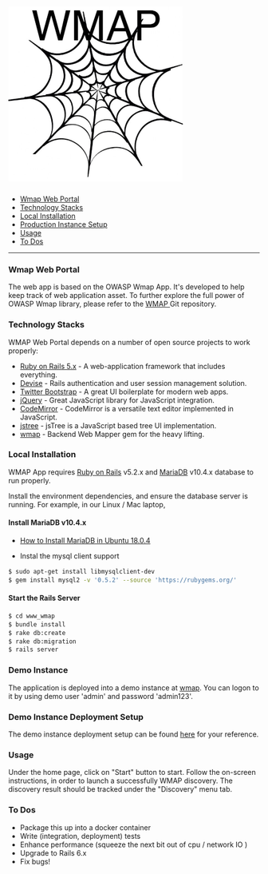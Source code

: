 [<img src='/wmap_logo.jpg' width='350' height='350'>](https://github.com/yangsec888/wmap)
=====================

- [Wmap Web Portal](#wmap-web-portal)
- [Technology Stacks](#technology-stacks)
- [Local Installation](#local-installation)
- [Production Instance Setup](#production-instance-setup)
- [Usage](#usage)
- [To Dos](#to-dos)

---

### Wmap Web Portal

The web app is based on the OWASP Wmap App. It's developed to help keep track of web application asset. To further explore the full power of OWASP Wmap library, please refer to the <a href="https://github.com/yangsec888/wmap" target="_blank"> WMAP </a> Git repository.


### Technology Stacks

WMAP Web Portal depends on a number of open source projects to work properly:

* [Ruby on Rails 5.x](https://rubyonrails.org/) - A web-application framework that includes everything.
* [Devise](https://github.com/plataformatec/devise/wiki) - Rails authentication and user session management solution.
* [Twitter Bootstrap](https://getbootstrap.com/) - A great UI boilerplate for modern web apps.
* [jQuery](https://jquery.com/) - Great JavaScript library for JavaScript integration.
* [CodeMirror](https://codemirror.net/) - CodeMirror is a versatile text editor implemented in JavaScript.
* [jstree](https://www.jstree.com/) -  jsTree is a JavaScript based tree UI implementation.
* [wmap](https://github.com/yangsec888/wmap) - Backend Web Mapper gem for the heavy lifting.


### Local Installation

WMAP App requires [Ruby on Rails](http://rubyonrails.org) v5.2.x and [MariaDB](https://www.mysql.com/) v10.4.x database to run properly.

Install the environment dependencies, and ensure the database server is running. For example, in our Linux / Mac laptop,

#### Install MariaDB v10.4.x
* [How to Install MariaDB in Ubuntu 18.0.4](https://linuxize.com/post/how-to-install-mariadb-on-ubuntu-18-04/)

* Instal the mysql client support
```sh
$ sudo apt-get install libmysqlclient-dev
$ gem install mysql2 -v '0.5.2' --source 'https://rubygems.org/'
```

#### Start the Rails Server

```sh
$ cd www_wmap
$ bundle install
$ rake db:create
$ rake db:migration
$ rails server
```

### Demo Instance
The application is deployed into a demo instance at [wmap](https://wmap.io/). You can logon to it by using demo user 'admin' and password 'admin123'.


### Demo Instance Deployment Setup  
The demo instance deployment setup can be found [here](Setup.md) for your reference.


### Usage
Under the home page, click on "Start" button to start. Follow the on-screen instructions, in order to launch a successfully WMAP discovery. The discovery result should be tracked under the "Discovery" menu tab.

### To Dos

 - Package this up into a docker container
 - Write (integration, deployment) tests
 - Enhance performance (squeeze the next bit out of cpu / network IO )
 - Upgrade to Rails 6.x
 - Fix bugs!
